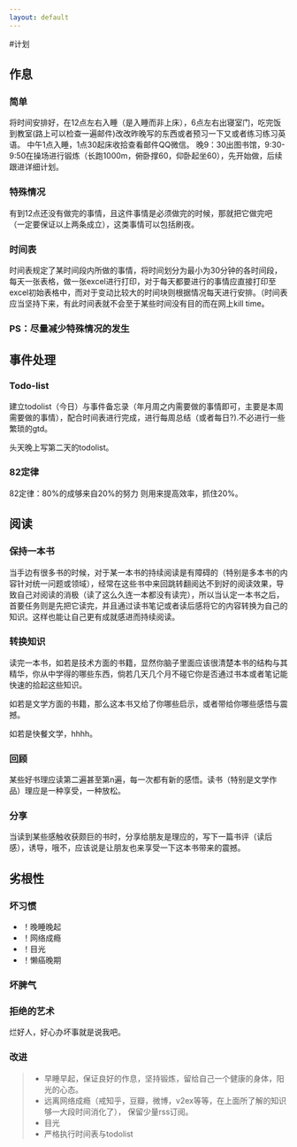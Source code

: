 ```yaml
---
layout: default
---
```

#计划

## 作息

### 简单
将时间安排好，在12点左右入睡（是入睡而非上床），6点左右出寝室门，吃完饭到教室(路上可以检查一遍邮件)改改昨晚写的东西或者预习一下又或者练习练习英语。
中午1点入睡，1点30起床收拾查看邮件QQ微信。
晚9：30出图书馆，9:30-9:50在操场进行锻炼（长跑1000m，俯卧撑60，仰卧起坐60），先开始做，后续跟进详细计划。

### 特殊情况
有到12点还没有做完的事情，且这件事情是必须做完的时候，那就把它做完吧（一定要保证以上两条成立），这类事情可以包括刷夜。

### 时间表
时间表规定了某时间段内所做的事情，将时间划分为最小为30分钟的各时间段，每天一张表格，做一张excel进行打印，对于每天都要进行的事情应直接打印至excel初始表格中，而对于变动比较大的时间块则根据情况每天进行安排。（时间表应当坚持下来，有此时间表就不会至于某些时间没有目的而在网上kill time。

### PS：尽量减少特殊情况的发生

## 事件处理

### Todo-list 
建立todolist（今日）与事件备忘录（年月周之内需要做的事情即可，主要是本周需要做的事情），配合时间表进行完成，进行每周总结（或者每日?).不必进行一些繁琐的gtd。

头天晚上写第二天的todolist。

### 82定律
82定律：80%的成够来自20%的努力
则用来提高效率，抓住20%。
### 

## 阅读

### 保持一本书
当手边有很多书的时候，对于某一本书的持续阅读是有障碍的（特别是多本书的内容针对统一问题或领域），经常在这些书中来回跳转翻阅达不到好的阅读效果，导致自己对阅读的消极（读了这么久连一本都没有读完），所以当认定一本书之后，首要任务则是先把它读完，并且通过读书笔记或者读后感将它的内容转换为自己的知识。这样也能让自己更有成就感进而持续阅读。

### 转换知识
读完一本书，如若是技术方面的书籍，显然你脑子里面应该很清楚本书的结构与其精华，你从中学得的哪些东西，倘若几天几个月不碰它你是否通过书本或者笔记能快速的拾起这些知识。

如若是文学方面的书籍，那么这本书又给了你哪些启示，或者带给你哪些感悟与震撼。

如若是快餐文学，hhhh。

### 回顾
某些好书理应读第二遍甚至第n遍，每一次都有新的感悟。读书（特别是文学作品）理应是一种享受，一种放松。

### 分享
当读到某些感触收获颇巨的书时，分享给朋友是理应的，写下一篇书评（读后感），诱导，哦不，应该说是让朋友也来享受一下这本书带来的震撼。

## 劣根性

### 坏习惯
- ！晚睡晚起
- ！网络成瘾
- ！目光
- ！懒癌晚期


### 坏脾气

### 拒绝的艺术
烂好人，好心办坏事就是说我吧。

### **改进**
> * 早睡早起，保证良好的作息，坚持锻炼，留给自己一个健康的身体，阳光的心态。
> * 远离网络成瘾（戒知乎，豆瓣，微博，v2ex等等，在上面所了解的知识够一大段时间消化了）， 保留少量rss订阅。
> * 目光
> * 严格执行时间表与todolist


